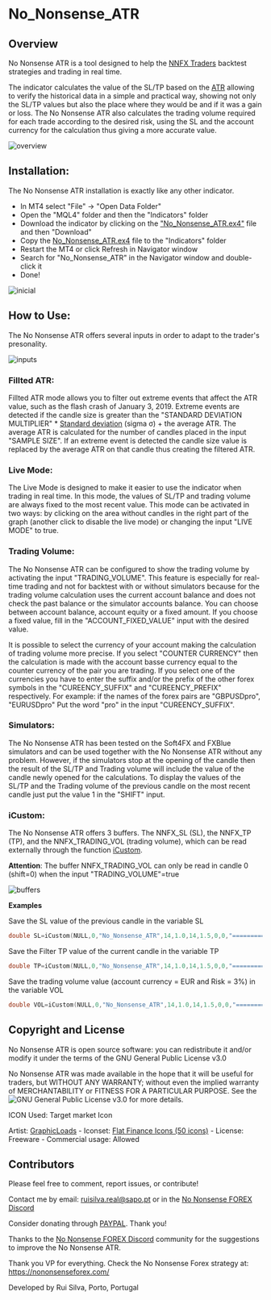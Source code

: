 # No_Nonsense_ATR
## Overview

No Nonsense ATR is a tool designed to help the [NNFX Traders](https://nononsenseforex.com/) backtest strategies and trading in real time.

The indicator calculates the value of the SL/TP based on the [ATR](https://nononsenseforex.com/indicators/the-worlds-best-forex-indicator/) allowing to verify the historical data in a simple and practical way, showing not only the SL/TP values but also the place where they would be and if it was a gain or loss. 
The No Nonsense ATR also calculates the trading volume required for each trade according to the desired risk, using the SL and the account currency for the calculation thus giving a more accurate value.


 ![overview](./Images/overview.gif)

## Installation:
The No Nonsense ATR installation is exactly like any other indicator.
* In MT4 select "File" -> "Open Data Folder"
* Open the "MQL4" folder and then the "Indicators" folder
* Download the indicator by clicking on the ["No_Nonsense_ATR.ex4"](./No_Nonsense_ATR.ex4) file and then "Download"
* Copy the [No_Nonsense_ATR.ex4](./No_Nonsense_ATR.ex4) file to the "Indicators" folder
* Restart the MT4 or click Refresh in Navigator window
* Search for "No_Nonsense_ATR" in the Navigator window and double-click it
* Done!

 ![inicial](./Images/painel_inicial.png)
 
## How to Use:
The No Nonsense ATR offers several inputs in order to adapt to the trader's presonality.

 ![inputs](./Images/painel_inputs.png)

### Fillted ATR:
Fillted ATR mode allows you to filter out extreme events that affect the ATR value, such as the flash crash of January 3, 2019. Extreme events are detected if the candle size is greater than the "STANDARD DEVIATION MULTIPLIER" * [Standard deviation](https://en.wikipedia.org/wiki/Standard_deviation) (sigma σ) + the average ATR.
The average ATR is calculated for the number of candles placed in the input "SAMPLE SIZE".
If an extreme event is detected the candle size value is replaced by the average ATR on that candle thus creating the filtered ATR.

### Live Mode:
The Live Mode is designed to make it easier to use the indicator when trading in real time.
In this mode, the values of SL/TP and trading volume are always fixed to the most recent value.
This mode can be activated in two ways: by clicking on the area without candles in the right part of the graph (another click to disable the live mode) or changing the input "LIVE MODE" to true.

### Trading Volume:
The No Nonsense ATR can be configured to show the trading volume by activating the input "TRADING_VOLUME".
This feature is especially for real-time trading and not for backtest with or without simulators because for the trading volume calculation uses the current account balance and does not check the past balance or the simulator accounts balance. 
You can choose between account balance, account equity or a fixed amount. If you choose a fixed value, fill in the "ACCOUNT_FIXED_VALUE" input with the desired value.

It is possible to select the currency of your account making the calculation of trading volume more precise. If you select "COUNTER CURRENCY" then the calculation is made with the account basse currency equal to the counter currency of the pair you are trading.
If you select one of the currencies you have to enter the suffix and/or the prefix of the other forex symbols in the "CUREENCY_SUFFIX" and "CUREENCY_PREFIX" respectively. For example: if the names of the forex pairs are "GBPUSDpro", "EURUSDpro" Put the word "pro" in the input "CUREENCY_SUFFIX".

### Simulators:
The No Nonsense ATR has been tested on the Soft4FX and FXBlue simulators and can be used together with the No Nonsense ATR without any problem. However, if the simulators stop at the opening of the candle then the result of the SL/TP and Trading volume will include the value of the candle newly opened for the calculations. To display the values of the SL/TP and the Trading volume of the previous candle on the most recent candle just put the value 1 in the "SHIFT" input.

### iCustom:
The No Nonsense ATR offers 3 buffers. The NNFX_SL (SL), the NNFX_TP (TP), and the NNFX_TRADING_VOL (trading volume), which can be read externally through the function [iCustom](https://docs.mql4.com/indicators/icustom).

**Attention**: The buffer NNFX_TRADING_VOL can only be read in candle 0 (shift=0) when the input "TRADING_VOLUME"=true

 ![buffers](./Images/painel_buffers.png)

**Examples**

Save the SL value of the previous candle in the variable SL
```c++
double SL=iCustom(NULL,0,"No_Nonsense_ATR",14,1.0,14,1.5,0,0,"==========================",False,3.0,200,"==========================",false,0,14,Gold,Gold,false,Black,"==========================",false,false,false,false,false,0,DeepSkyBlue,0,Red,"==========================",false,1,0,0,0.0,"","","==========================",false,0,0,1);
```
 Save the Filter TP value of the current candle in the variable TP
```c++
double TP=iCustom(NULL,0,"No_Nonsense_ATR",14,1.0,14,1.5,0,0,"==========================",True,3.0,200,"==========================",false,0,14,Gold,Gold,false,Black,"==========================",false,false,false,false,false,0,DeepSkyBlue,0,Red,"==========================",false,1,0,0,0.0,"","","==========================",false,0,1,0);
```
 Save the trading volume value (account currency = EUR and Risk = 3%) in the variable VOL
```c++
double VOL=iCustom(NULL,0,"No_Nonsense_ATR",14,1.0,14,1.5,0,0,"==========================",False,3.0,200,"==========================",false,0,14,Gold,Gold,false,Black,"==========================",false,false,false,false,false,0,DeepSkyBlue,0,Red,"==========================",true,3,2,0,0.0,"","","==========================",false,0,2,0);
```

## Copyright and License
No Nonsense ATR is open source software: you can redistribute it and/or modify it under the terms of the 
GNU General Public License v3.0

No Nonsense ATR was made available in the hope that it will be useful for traders, but WITHOUT ANY WARRANTY; without even the implied warranty of MERCHANTABILITY or FITNESS FOR A PARTICULAR PURPOSE. See the ![GNU General Public License v3.0](./LICENSE) for more details.

ICON Used: Target market Icon 

Artist: [GraphicLoads](http://graphicloads.com) - Iconset: [Flat Finance Icons (50 icons)](http://www.iconarchive.com/show/flat-finance-icons-by-graphicloads.html) - License: Freeware - Commercial usage: Allowed

## Contributors

Please feel free to comment, report issues, or contribute!

Contact me by email: ruisilva.real@sapo.pt or in the [No Nonsense FOREX Discord](https://discordapp.com/invite/5TEY6h6)

Consider donating through [PAYPAL](https://paypal.me/rpsreal). Thank you!


Thanks to the [No Nonsense FOREX Discord](https://discordapp.com/invite/5TEY6h6) community for the suggestions to improve the No Nonsense ATR.

Thank you VP for everything. Check the No Nonsense Forex strategy at: https://nononsenseforex.com/

Developed by Rui Silva, Porto, Portugal
